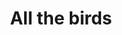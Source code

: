 ---
ee_id: '4446'
site: '1'
type: '2'
url: 2018-035-all-the-birds
title: All the birds
year: '2018'
display_year: '2018'
medium: Pipe organ composition
dims:
pitch:
ps:
live_url:
related:
youtube:
related_code:
imgs: nbc-2018-035-db-ih--3H2d.jpg
subheading:
download: Alle-Fugler.pdf
add_credit:
add_credits:
commission:
layout: things-i-made
---